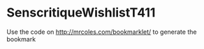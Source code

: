 # SenscritiqueWishlistT411

Use the code on http://mrcoles.com/bookmarklet/ to generate the bookmark
